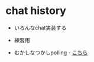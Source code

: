 # chat history

* いろんなchat実装する

* 練習用

* むかしなつかしpolling - [こちら](http://polling-chat.herokuapp.com/)
